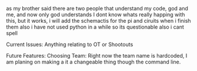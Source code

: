 as my brother said there are two people that understand my code, god and me, and now only god understands
I dont know whats really happing with this, but it works, i will add the schemactis for the pi and ciruits when i finish them 
also i have not used python in a while so its questionable 
also i cant spell

Current Issues:
  Anything relating to OT or Shootouts

Future Features:
  Choosing Team: Right now the team name is hardcoded, I am planing on making a it a changeable thing though the command line.
  
